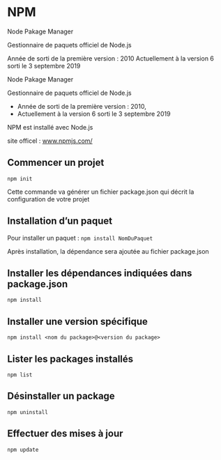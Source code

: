 # NPM

Node Pakage Manager 

Gestionnaire de paquets officiel de Node.js 

Année de sorti de la première version : 2010 
Actuellement à la version 6 sorti le 3 septembre 2019 


Node Pakage Manager 

Gestionnaire de paquets officiel de Node.js 

- Année de sorti de la première version : 2010, 
- Actuellement à la version 6 sorti le 3 septembre 2019 


NPM est installé avec Node.js

site officel : www.npmjs.com/

## Commencer un projet
`npm init`

Cette commande va générer un fichier package.json qui décrit la configuration de votre projet

## Installation d’un paquet
Pour installer un paquet :
`npm install NomDuPaquet`

Après installation, la dépendance sera ajoutée au fichier package.json


## Installer les dépendances indiquées dans package.json
`npm install`


## Installer une version spécifique
`npm install <nom du package>@<version du package>`

## Lister les packages installés
`npm list`


## Désinstaller un package
`npm uninstall`


## Effectuer des mises à jour
`npm update`